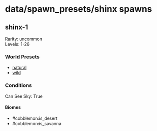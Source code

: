 # data/spawn_presets/shinx spawns  
  
## shinx-1  
Rarity: uncommon  
Levels: 1-26  
  
### World Presets  
* [natural](data/spawn_data/natural.md)  
* [wild](data/spawn_data/wild.md)  
  
### Conditions  
Can See Sky: True  
  
#### Biomes  
  * #cobblemon:is_desert
  * #cobblemon:is_savanna
  
